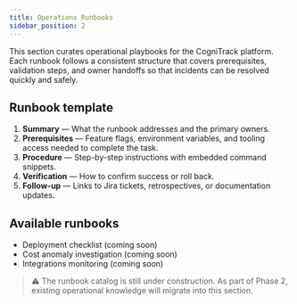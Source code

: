 ```yaml
---
title: Operations Runbooks
sidebar_position: 2
---
```


This section curates operational playbooks for the CogniTrack platform. Each runbook follows a consistent structure that covers prerequisites, validation steps, and owner handoffs so that incidents can be resolved quickly and safely.

## Runbook template

1. **Summary** — What the runbook addresses and the primary owners.
2. **Prerequisites** — Feature flags, environment variables, and tooling access needed to complete the task.
3. **Procedure** — Step-by-step instructions with embedded command snippets.
4. **Verification** — How to confirm success or roll back.
5. **Follow-up** — Links to Jira tickets, retrospectives, or documentation updates.

## Available runbooks

- Deployment checklist (coming soon)
- Cost anomaly investigation (coming soon)
- Integrations monitoring (coming soon)

> ⚠️ The runbook catalog is still under construction. As part of Phase 2, existing operational knowledge will migrate into this section.
